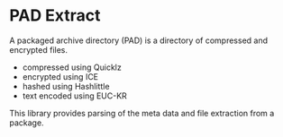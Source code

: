 # PAD Extract

A packaged archive directory (PAD) is a directory of compressed and encrypted files.

- compressed using Quicklz
- encrypted using ICE
- hashed using Hashlittle
- text encoded using EUC-KR

This library provides parsing of the meta data and file extraction from a package.

